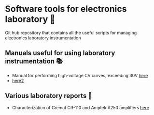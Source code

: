 # Software tools for electronics laboratory :battery: 
Git hub repository that contains all the useful scripts for managing electronics laboratory instrumentation

## Manuals useful for using laboratory instrumentation :books: 
+ Manual for performing high-voltage CV curves, exceeding 30V [here](Manual/CV_HV_Keithley_4200.pdf)
+ [here2](https://www.overleaf.com/read/sgmrpndgchjv#cd1dd6)

## Various laboratory reports :microscope:
+ Characterization of Cremat CR-110 and Amptek A250 amplifiers [here](Report/Report_analisi_rumore_Cremat_Cr150_eng.pdf)

